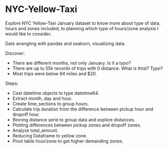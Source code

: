 # NYC-Yellow-Taxi

Explore NYC Yellow-Taxi January dataset to know more about type of data, hours and zones included, to planning which type of hours/zone analysis I would like to consider.

Data wrangling with pandas and seaborn, visualizing data.

Discover:
* There are different months, not only January. Is it a typo?
* There are up tu 55k records of trips with 0 distance. What is thist? Typo?
* Most trips were below 84 miles and $20.

Steps:
* Cast datetime objects to type datetime64. 
* Extract month, day and hour.
* Create time_sections to group hours.
* Calculate trip duration from the difference between pickup hour and dropoff hour.
* Binning distance serie to group data and explore distances.
* Plotting differences between pickup zones and dropoff zones.
* Analyze total_amount. 
* Reducing Dataframe to yellow zone.
* Pivot table hour/zone to get higher demanding zones.